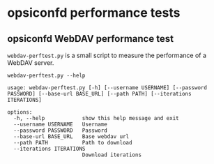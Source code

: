 # opsiconfd performance tests

## opsiconfd WebDAV performance test

`webdav-perftest.py` is a small script to measure the performance of a WebDAV server.

`webdav-perftest.py --help`

```
usage: webdav-perftest.py [-h] [--username USERNAME] [--password PASSWORD] [--base-url BASE_URL] [--path PATH] [--iterations ITERATIONS]

options:
  -h, --help            show this help message and exit
  --username USERNAME   Username
  --password PASSWORD   Password
  --base-url BASE_URL   Base webdav url
  --path PATH           Path to download
  --iterations ITERATIONS
                        Download iterations
```
